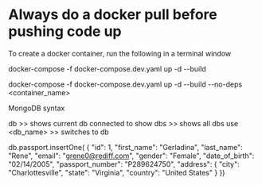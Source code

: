 <h1>Always do a docker pull before pushing code up</h1>

To create a docker container, run the following in a terminal window

docker-compose -f docker-compose.dev.yaml up -d --build


docker-compose -f docker-compose.dev.yaml up -d --build --no-deps <container_name>


MongoDB syntax

db >> shows current db connected to
show dbs >> shows all dbs
use <db_name> >> switches to db

db.passport.insertOne( {
    "id": 1,
    "first_name": "Gerladina",
    "last_name": "Rene",
    "email": "grene0@rediff.com",
    "gender": "Female",
    "date_of_birth": "02/14/2005",
    "passport_number": "P289624750",
    "address": {
      "city": "Charlottesville",
      "state": "Virginia",
      "country": "United States"
    }
  })
